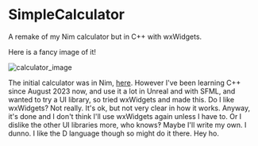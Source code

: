 # SimpleCalculator
A remake of my Nim calculator but in C++ with wxWidgets.

Here is a fancy image of it!

![calculator_image](https://github.com/ostanton/SimpleCalculator/assets/114495956/fb3f7bc8-c13a-435a-a961-68b1a99981c0)

The initial calculator was in Nim, [here](https://github.com/ostanton/NimGenericVisualCalculator). However I've been learning C++ since August 2023 now, and use it a lot in Unreal and with SFML, and wanted to try a UI library, so tried wxWidgets and made this. Do I like wxWidgets? Not really. It's ok, but not very clear in how it works. Anyway, it's done and I don't think I'll use wxWidgets again unless I have to. Or I dislike the other UI libraries more, who knows‽ Maybe I'll write my own. I dunno. I like the D language though so might do it there. Hey ho.

